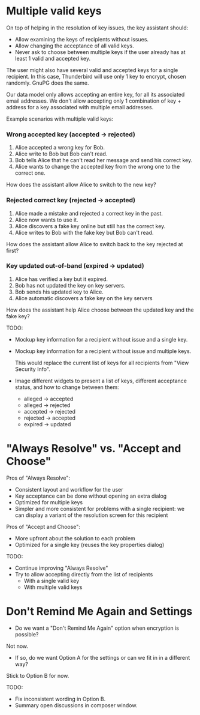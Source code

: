 Multiple valid keys
===================

On top of helping in the resolution of key issues, the key assistant should:

- Allow examining the keys of recipients without issues.
- Allow changing the acceptance of all valid keys.
- Never ask to choose between multiple keys if the user already has at least 1 valid
  and accepted key.

The user might also have several valid and accepted keys for a single recipient. In
this case, Thunderbird will use only 1 key to encrypt, chosen randomly. GnuPG does the
same.

Our data model only allows accepting an entire key, for all its associated email
addresses. We don't allow accepting only 1 combination of key + address for a key
associated with multiple email addresses.

Example scenarios with multiple valid keys:

### Wrong accepted key (accepted → rejected)

1. Alice accepted a wrong key for Bob.
2. Alice write to Bob but Bob can't read.
3. Bob tells Alice that he can't read her message and send his correct key.
4. Alice wants to change the accepted key from the wrong one to the correct one.

How does the assistant allow Alice to switch to the new key?

### Rejected correct key (rejected → accepted)

1. Alice made a mistake and rejected a correct key in the past.
2. Alice now wants to use it.
3. Alice discovers a fake key online but still has the correct key.
4. Alice writes to Bob with the fake key but Bob can't read.

How does the assistant allow Alice to switch back to the key rejected at first?

### Key updated out-of-band (expired → updated)

1. Alice has verified a key but it expired.
2. Bob has not updated the key on key servers.
3. Bob sends his updated key to Alice.
4. Alice automatic discovers a fake key on the key servers

How does the assistant help Alice choose between the updated key and the fake key?

TODO:

- Mockup key information for a recipient without issue and a single key.

- Mockup key information for a recipient without issue and multiple keys.

  This would replace the current list of keys for all recipients from "View Security
  Info".

- Image different widgets to present a list of keys, different acceptance status, and
  how to change between them:

  * alleged → accepted
  * alleged → rejected
  * accepted → rejected
  * rejected → accepted
  * expired → updated

"Always Resolve" vs. "Accept and Choose"
========================================

Pros of "Always Resolve":

- Consistent layout and workflow for the user
- Key acceptance can be done without opening an extra dialog
- Optimized for multiple keys
- Simpler and more consistent for problems with a single recipient:
  we can display a variant of the resolution screen for this recipient

Pros of "Accept and Choose":

- More upfront about the solution to each problem
- Optimized for a single key (reuses the key properties dialog)

TODO:

- Continue improving "Always Resolve"
- Try to allow accepting directly from the list of recipients
  * With a single valid key
  * With multiple valid keys

Don't Remind Me Again and Settings
==================================

- Do we want a "Don't Remind Me Again" option when encryption is possible?

Not now.

- If so, do we want Option A for the settings or can we fit in in a different way?

Stick to Option B for now.

TODO:

- Fix inconsistent wording in Option B.
- Summary open discussions in composer window.
